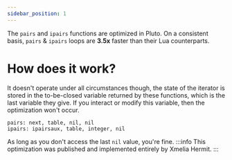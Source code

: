 ```yaml
---
sidebar_position: 1
---
```


The `pairs` and `ipairs` functions are optimized in Pluto. On a consistent basis, `pairs` & `ipairs` loops are **3.5x** faster than their Lua counterparts.

# How does it work?
It doesn't operate under all circumstances though, the state of the iterator is stored in the to-be-closed variable returned by these functions, which is the last variable they give. If you interact or modify this variable, then the optimization won't occur.
```
pairs: next, table, nil, nil
ipairs: ipairsaux, table, integer, nil
```
As long as you don't access the last `nil` value, you're fine.
:::info
This optimization was published and implemented entirely by Xmelia Hermit.
:::